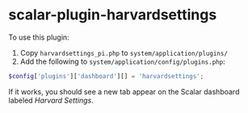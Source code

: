  # scalar-plugin-harvardsettings

To use this plugin:

1. Copy `harvardsettings_pi.php` to `system/application/plugins/`
2. Add the following to `system/application/config/plugins.php`:

```php
$config['plugins']['dashboard'][] = 'harvardsettings';
```

If it works, you should see a new tab appear on the Scalar dashboard labeled _Harvard Settings_.
